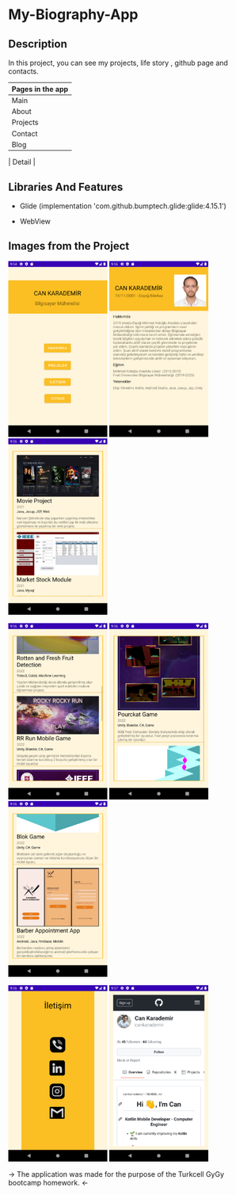 # My-Biography-App

Description
-------------

<p>
In this project, you can see my projects,  life story , github page and contacts.
  
| Pages in the app |
| --------- |
|  Main     |
|  About    | 
|  Projects |
|  Contact  |
|  Blog     |

|  Detail   |
  
## Libraries And Features
  
 - Glide    (implementation 'com.github.bumptech.glide:glide:4.15.1') <p>
      
  - WebView  <p>
   
   
## Images from the Project
     
   
<a href="https://github.com/cankarademir/My-Biography-App/blob/main/images/1.png" target="_blank">
<img src="https://github.com/cankarademir/My-Biography-App/blob/main/images/1.png" width="200" style="max-width:100%;"></a>
   
<a href="https://github.com/cankarademir/My-Biography-App/blob/main/images/2.png" target="_blank">
<img src="https://github.com/cankarademir/My-Biography-App/blob/main/images/2.png" width="200" style="max-width:100%;"></a>
   
<a href="https://github.com/cankarademir/My-Biography-App/blob/main/images/3.png" target="_blank">
<img src="https://github.com/cankarademir/My-Biography-App/blob/main/images/3.png" width="200" style="max-width:100%;"></a>

   <p>
   
<a href="https://github.com/cankarademir/My-Biography-App/blob/main/images/4.png" target="_blank">
<img src="https://github.com/cankarademir/My-Biography-App/blob/main/images/4.png" width="200" style="max-width:100%;"></a>
     
<a href="https://github.com/cankarademir/My-Biography-App/blob/main/images/5.png" target="_blank">
<img src="https://github.com/cankarademir/My-Biography-App/blob/main/images/5.png" width="200" style="max-width:100%;"></a>
     
     
<a href="https://github.com/cankarademir/My-Biography-App/blob/main/images/6.png" target="_blank">
<img src="https://github.com/cankarademir/My-Biography-App/blob/main/images/6.png" width="200" style="max-width:100%;"></a>
     
   <p>
                  
<a href="https://github.com/cankarademir/My-Biography-App/blob/main/images/7.png" target="_blank">
<img src="https://github.com/cankarademir/My-Biography-App/blob/main/images/7.png" width="200" style="max-width:100%;"></a>
         
<a href="https://github.com/cankarademir/My-Biography-App/blob/main/images/8.png" target="_blank">
<img src="https://github.com/cankarademir/My-Biography-App/blob/main/images/8.png" width="200" style="max-width:100%;"></a>
  
  <p>
-> The application was made for the purpose of the Turkcell GyGy bootcamp homework. <-
